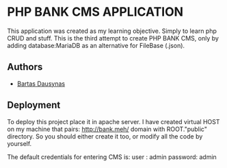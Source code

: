 # PHP BANK CMS APPLICATION

This application was created as my learning objective.
Simply to learn php CRUD and stuff.
This is the third attempt to create PHP BANK CMS, only by adding database:MariaDB as an alternative for FileBase (.json).

## Authors

- [Bartas Dausynas](https://github.com/bartasd/)

## Deployment

To deploy this project place it in apache server.
I have created virtual HOST on my machine that pairs:
http://bank.meh/ domain with ROOT."public" directory.
So you should either create it too, or modify all the code by yourself.

The default credentials for entering CMS is:
user : admin
password: admin

